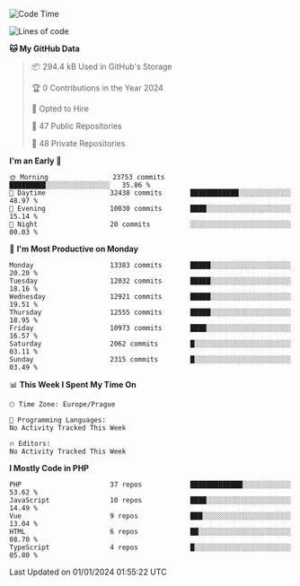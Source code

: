 <!--START_SECTION:waka-->
![Code Time](http://img.shields.io/badge/Code%20Time-1%2C583%20hrs%2058%20mins-blue)

![Lines of code](https://img.shields.io/badge/From%20Hello%20World%20I%27ve%20Written-21.0%20million%20lines%20of%20code-blue)

**🐱 My GitHub Data** 

> 📦 294.4 kB Used in GitHub's Storage 
 > 
> 🏆 0 Contributions in the Year 2024
 > 
> 💼 Opted to Hire
 > 
> 📜 47 Public Repositories 
 > 
> 🔑 48 Private Repositories 
 > 
**I'm an Early 🐤** 

```text
🌞 Morning                23753 commits       █████████░░░░░░░░░░░░░░░░   35.86 % 
🌆 Daytime                32438 commits       ████████████░░░░░░░░░░░░░   48.97 % 
🌃 Evening                10030 commits       ████░░░░░░░░░░░░░░░░░░░░░   15.14 % 
🌙 Night                  20 commits          ░░░░░░░░░░░░░░░░░░░░░░░░░   00.03 % 
```
📅 **I'm Most Productive on Monday** 

```text
Monday                   13383 commits       █████░░░░░░░░░░░░░░░░░░░░   20.20 % 
Tuesday                  12032 commits       █████░░░░░░░░░░░░░░░░░░░░   18.16 % 
Wednesday                12921 commits       █████░░░░░░░░░░░░░░░░░░░░   19.51 % 
Thursday                 12555 commits       █████░░░░░░░░░░░░░░░░░░░░   18.95 % 
Friday                   10973 commits       ████░░░░░░░░░░░░░░░░░░░░░   16.57 % 
Saturday                 2062 commits        █░░░░░░░░░░░░░░░░░░░░░░░░   03.11 % 
Sunday                   2315 commits        █░░░░░░░░░░░░░░░░░░░░░░░░   03.49 % 
```


📊 **This Week I Spent My Time On** 

```text
🕑︎ Time Zone: Europe/Prague

💬 Programming Languages: 
No Activity Tracked This Week

🔥 Editors: 
No Activity Tracked This Week
```

**I Mostly Code in PHP** 

```text
PHP                      37 repos            █████████████░░░░░░░░░░░░   53.62 % 
JavaScript               10 repos            ████░░░░░░░░░░░░░░░░░░░░░   14.49 % 
Vue                      9 repos             ███░░░░░░░░░░░░░░░░░░░░░░   13.04 % 
HTML                     6 repos             ██░░░░░░░░░░░░░░░░░░░░░░░   08.70 % 
TypeScript               4 repos             █░░░░░░░░░░░░░░░░░░░░░░░░   05.80 % 
```




 Last Updated on 01/01/2024 01:55:22 UTC
<!--END_SECTION:waka-->
<!--
**AlexKratky/AlexKratky** is a ✨ _special_ ✨ repository because its `README.md` (this file) appears on your GitHub profile.

Here are some ideas to get you started:

- 🔭 I’m currently working on ...
- 🌱 I’m currently learning ...
- 👯 I’m looking to collaborate on ...
- 🤔 I’m looking for help with ...
- 💬 Ask me about ...
- 📫 How to reach me: ...
- 😄 Pronouns: ...
- ⚡ Fun fact: ...
-->
